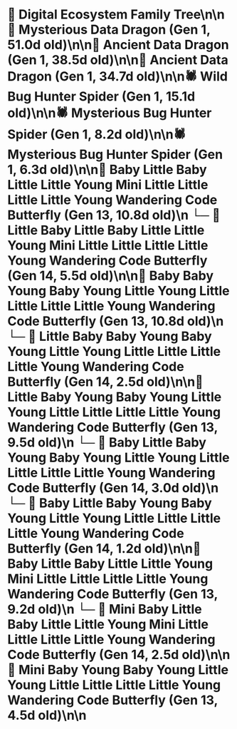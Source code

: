 # 🌳 Digital Ecosystem Family Tree\n\n🐉 Mysterious Data Dragon (Gen 1, 51.0d old)\n\n🐉 Ancient Data Dragon (Gen 1, 38.5d old)\n\n🐉 Ancient Data Dragon (Gen 1, 34.7d old)\n\n🕷️ Wild Bug Hunter Spider (Gen 1, 15.1d old)\n\n🕷️ Mysterious Bug Hunter Spider (Gen 1, 8.2d old)\n\n🕷️ Mysterious Bug Hunter Spider (Gen 1, 6.3d old)\n\n🦋 Baby Little Baby Little Little Young Mini Little Little Little Little Young Wandering Code Butterfly (Gen 13, 10.8d old)\n  └─ 🦋 Little Baby Little Baby Little Little Young Mini Little Little Little Little Young Wandering Code Butterfly (Gen 14, 5.5d old)\n\n🦋 Baby Baby Young Baby Young Little Young Little Little Little Little Young Wandering Code Butterfly (Gen 13, 10.8d old)\n  └─ 🦋 Little Baby Baby Young Baby Young Little Young Little Little Little Little Young Wandering Code Butterfly (Gen 14, 2.5d old)\n\n🦋 Little Baby Young Baby Young Little Young Little Little Little Little Young Wandering Code Butterfly (Gen 13, 9.5d old)\n  └─ 🦋 Baby Little Baby Young Baby Young Little Young Little Little Little Little Young Wandering Code Butterfly (Gen 14, 3.0d old)\n  └─ 🦋 Baby Little Baby Young Baby Young Little Young Little Little Little Little Young Wandering Code Butterfly (Gen 14, 1.2d old)\n\n🦋 Baby Little Baby Little Little Young Mini Little Little Little Little Young Wandering Code Butterfly (Gen 13, 9.2d old)\n  └─ 🦋 Mini Baby Little Baby Little Little Young Mini Little Little Little Little Young Wandering Code Butterfly (Gen 14, 2.5d old)\n\n🦋 Mini Baby Young Baby Young Little Young Little Little Little Little Young Wandering Code Butterfly (Gen 13, 4.5d old)\n\n